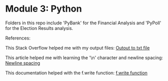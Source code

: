 # Module 3: Python

Folders in this repo include 'PyBank' for the Financial Analysis and 'PyPoll' for the Election Results analysis. 

References: 

This Stack Overflow helped me with my output files:
[Outout to txt file](https://stackoverflow.com/questions/36571560/directing-print-output-to-a-txt-file)

This article helped me with learning the '\n' character and newline spacing:
[Newline spacing](https://www.codingdeeply.com/add-space-between-lines-in-python/?expand_article=1)

This documentation helped with the f.write function:
[f.write function](https://docs.python.org/3/tutorial/inputoutput.html) 

